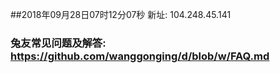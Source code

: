 ##2018年09月28日07时12分07秒 新址: 104.248.45.141
### 兔友常见问题及解答: https://github.com/wanggonging/d/blob/w/FAQ.md
